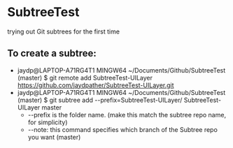 # SubtreeTest
 trying out Git subtrees for the first time

## To create a subtree:
  * jaydp@LAPTOP-A71RG4T1 MINGW64 ~/Documents/Github/SubtreeTest (master)
    $ git remote add SubtreeTest-UILayer https://github.com/jaydpather/SubtreeTest-UILayer.git
  * jaydp@LAPTOP-A71RG4T1 MINGW64 ~/Documents/Github/SubtreeTest (master)
    $ git subtree add --prefix=SubtreeTest-UILayer/ SubtreeTest-UILayer master
    * --prefix is the folder name. (make this match the subtree repo name, for simplicity)
    * --note: this command specifies which branch of the Subtree repo you want (master)
